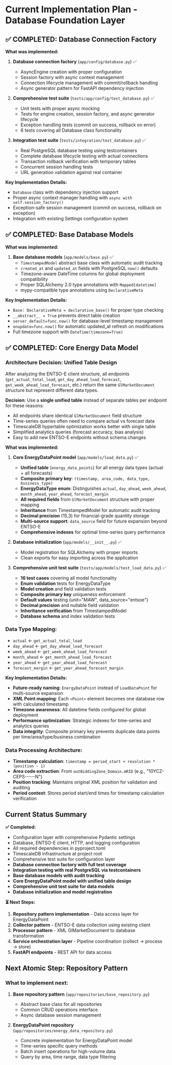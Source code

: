 # Current Implementation Plan - Database Foundation Layer

## ✅ COMPLETED: Database Connection Factory

**What was implemented:**

1. **Database connection factory** (`app/config/database.py`) ✅
   - AsyncEngine creation with proper configuration
   - Session factory with async context management
   - Connection lifecycle management with commit/rollback handling
   - Async generator pattern for FastAPI dependency injection

2. **Comprehensive test suite** (`tests/app/config/test_database.py`) ✅
   - Unit tests with proper async mocking
   - Tests for engine creation, session factory, and async generator lifecycle
   - Exception handling tests (commit on success, rollback on error)
   - 6 tests covering all Database class functionality

3. **Integration test suite** (`tests/integration/test_database.py`) ✅
   - Real PostgreSQL database testing using testcontainers
   - Complete database lifecycle testing with actual connections
   - Transaction rollback verification with temporary tables
   - Concurrent session handling tests
   - URL generation validation against real container

**Key Implementation Details:**
- `Database` class with dependency injection support
- Proper async context manager handling with `async with self.session_factory()`
- Exception-safe session management (commit on success, rollback on exception)
- Integration with existing Settings configuration system

## ✅ COMPLETED: Base Database Models

**What was implemented:**

1. **Base database models** (`app/models/base.py`) ✅
   - `TimestampedModel` abstract base class with automatic audit tracking
   - `created_at` and `updated_at` fields with PostgreSQL `now()` defaults
   - Timezone-aware DateTime columns for global deployment compatibility
   - Proper SQLAlchemy 2.0 type annotations with `Mapped[datetime]`
   - mypy-compatible type annotations using `DeclarativeMeta`

**Key Implementation Details:**
- `Base: DeclarativeMeta = declarative_base()` for proper type checking
- `__abstract__ = True` prevents direct table creation
- `server_default=func.now()` for database-level timestamp management
- `onupdate=func.now()` for automatic updated_at refresh on modifications
- Full timezone support with `DateTime(timezone=True)`

## ✅ COMPLETED: Core Energy Data Model

### **Architecture Decision: Unified Table Design**

After analyzing the ENTSO-E client structure, all endpoints (`get_actual_total_load`, `get_day_ahead_load_forecast`, `get_week_ahead_load_forecast`, etc.) return the same `GlMarketDocument` structure but represent different data types.

**Decision**: Use a **single unified table** instead of separate tables per endpoint for these reasons:
- All endpoints share identical `GlMarketDocument` field structure
- Time-series queries often need to compare actual vs forecast data
- TimescaleDB hypertable optimization works better with single table
- Simplified analytics queries (forecast accuracy, bias analysis)
- Easy to add new ENTSO-E endpoints without schema changes

**What was implemented:**

1. **Core EnergyDataPoint model** (`app/models/load_data.py`) ✅
   - **Unified table** (`energy_data_points`) for all energy data types (actual + all forecasts)
   - **Composite primary key**: `(timestamp, area_code, data_type, business_type)`
   - **EnergyDataType enum**: Distinguishes `actual`, `day_ahead`, `week_ahead`, `month_ahead`, `year_ahead`, `forecast_margin`
   - **All required fields** from `GlMarketDocument` structure with proper mapping
   - **Inheritance** from TimestampedModel for automatic audit tracking
   - **Decimal precision** (15,3) for financial-grade quantity storage
   - **Multi-source support**: `data_source` field for future expansion beyond ENTSO-E
   - **Comprehensive indexes** for optimal time-series query performance

2. **Database initialization** (`app/models/__init__.py`) ✅
   - Model registration for SQLAlchemy with proper imports
   - Clean exports for easy importing across the application

3. **Comprehensive unit test suite** (`tests/app/models/test_load_data.py`) ✅
   - **16 test cases** covering all model functionality
   - **Enum validation** tests for EnergyDataType
   - **Model creation** and field validation tests
   - **Composite primary key** uniqueness enforcement
   - **Default values** testing (unit="MAW", data_source="entsoe")
   - **Decimal precision** and nullable field validation
   - **Inheritance verification** from TimestampedModel
   - **Database schema** and index validation tests

### **Data Type Mapping**:
- `actual` ← `get_actual_total_load`
- `day_ahead` ← `get_day_ahead_load_forecast`
- `week_ahead` ← `get_week_ahead_load_forecast`
- `month_ahead` ← `get_month_ahead_load_forecast`
- `year_ahead` ← `get_year_ahead_load_forecast`
- `forecast_margin` ← `get_year_ahead_forecast_margin`

**Key Implementation Details:**
- **Future-ready naming**: `EnergyDataPoint` instead of `LoadDataPoint` for multi-source expansion
- **XML Point mapping**: Each `<Point>` element becomes one database row with calculated timestamp
- **Timezone awareness**: All datetime fields configured for global deployment
- **Performance optimization**: Strategic indexes for time-series and analytics queries
- **Data integrity**: Composite primary key prevents duplicate data points per time/area/type/business combination

### **Data Processing Architecture**:
- **Timestamp calculation**: `timestamp = period_start + resolution * (position - 1)`
- **Area code extraction**: From `outBiddingZone_Domain.mRID` (e.g., "10YCZ-CEPS-----N")
- **Position tracking**: Maintains original XML position for validation and auditing
- **Period context**: Stores period start/end times for timestamp calculation verification

## Current Status Summary

**✅ Completed:**
- Configuration layer with comprehensive Pydantic settings
- Database, ENTSO-E client, HTTP, and logging configuration
- All required dependencies in pyproject.toml
- TimescaleDB infrastructure at project root
- Comprehensive test suite for configuration layer
- **Database connection factory with full test coverage**
- **Integration testing with real PostgreSQL via testcontainers**
- **Base database models with audit tracking**
- **Core EnergyDataPoint model with unified table design**
- **Comprehensive unit test suite for data models**
- **Database initialization and model registration**

**⏳ Next Steps:**
1. **Repository pattern implementation** - Data access layer for EnergyDataPoint
2. **Collector pattern** - ENTSO-E data collection using existing client
3. **Processor pattern** - XML GlMarketDocument to database transformation
4. **Service orchestration layer** - Pipeline coordination (collect → process → store)
5. **FastAPI endpoints** - REST API for data access

## Next Atomic Step: Repository Pattern

### What to implement next:

1. **Base repository pattern** (`app/repositories/base_repository.py`)
   - Abstract base class for all repositories
   - Common CRUD operations interface
   - Async database session management

2. **EnergyDataPoint repository** (`app/repositories/energy_data_repository.py`)
   - Concrete implementation for EnergyDataPoint model
   - Time-series specific query methods
   - Batch insert operations for high-volume data
   - Query by area, time range, data type filtering

